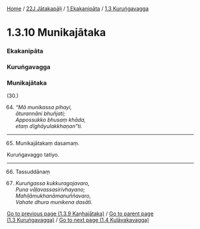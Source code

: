 
[Home](/) / [22J Jātakapāḷi](../../../22J.md) / [1 Ekakanipāta](../../1.md) / [1.3 Kuruṅgavagga](../1.3.md)

# 1.3.10 Munikajātaka

### Ekakanipāta

### Kuruṅgavagga

### Munikajātaka

(30.)

64. _“Mā munikassa pihayi,_  
_āturannāni bhuñjati;_  
_Appossukko bhusaṃ khāda,_  
_etaṃ dīghāyulakkhaṇan”ti._  


---

65. Munikajātakaṃ dasamaṃ.

  
Kuruṅgavaggo tatiyo.



---

66. Tassuddānaṃ



67. _Kuruṅgassa kukkuragojavaro,_  
_Puna vāḷavassasirivhayano;_  
_Mahiḷāmukhanāmanuññavaro,_  
_Vahate dhura munikena dasāti._  


[Go to previous page (1.3.9 Kaṇhajātaka)](1.3.9.md) / [Go to parent page (1.3 Kuruṅgavagga)](../1.3.md) / [Go to next page (1.4 Kulāvakavagga)](../1.4.md)


